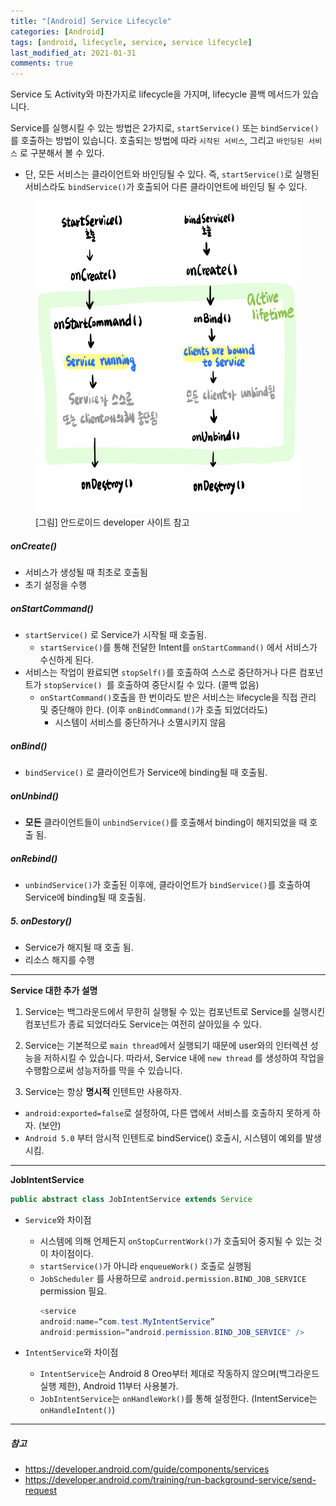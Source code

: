 ```yaml
---
title: "[Android] Service Lifecycle"
categories: [Android]
tags: [android, lifecycle, service, service lifecycle]
last_modified_at: 2021-01-31
comments: true
---
```


Service 도 Activity와 마찬가지로 lifecycle을 가지며, lifecycle 콜백 메서드가 있습니다.

Service를 실행시킬 수 있는 방법은 2가지로, `startService()` 또는 `bindService()`를 호출하는 방법이 있습니다.
호출되는 방법에 따라 `시작된 서비스`, 그리고 `바인딩된 서비스` 로 구분해서 볼 수 있다.

- 단, 모든 서비스는 클라이언트와 바인딩될 수 있다. 즉, `startService()`로 실행된 서비스라도 `bindService()`가 호출되어 다른 클라이언트에 바인딩 될 수 있다.

<figure>
<img src="/assets/images/android/android_service_lifecycle.jpeg" width="500" height="500" />
<figcaption>[그림] 안드로이드 developer 사이트 참고</figcaption>
</figure>

##### onCreate()

- 서비스가 생성될 때 최초로 호출됨
- 초기 설정을 수행

##### onStartCommand()

- `startService()` 로 Service가 시작될 때 호출됨.
  - `startService()`를 통해 전달한 Intent를 `onStartCommand()` 에서 서비스가 수신하게 된다.
- 서비스는 작업이 완료되면 `stopSelf()`를 호출하여 스스로 중단하거나 다른 컴포넌트가 `stopService() `를 호출하여 중단시킬 수 있다. (콜백 없음)
  - `onStartCommand()`호출을 한 번이라도 받은 서비스는 lifecycle을 직접 관리 및 중단해야 한다. (이후 `onBindCommand()`가 호출 되었더라도)
    - 시스템이 서비스를 중단하거나 소멸시키지 않음

##### onBind()

- `bindService()` 로 클라이언트가 Service에 binding될 때 호출됨.

##### onUnbind()

- **모든** 클라이언트들이 `unbindService()`를 호출해서 binding이 해지되었을 때 호출 됨.

##### onRebind()

- `unbindService()`가 호출된 이후에, 클라이언트가 `bindService()`를 호출하여 Service에 binding될 때 호출됨.

##### 5. onDestory()

- Service가 해지될 때 호출 됨.
- 리소스 해지를 수행

---

**Service 대한 추가 설명**

1. Service는 백그라운드에서 무한히 실행될 수 있는 컴포넌트로 Service를 실행시킨 컴포넌트가 종료 되었더라도 Service는 여전히 살아있을 수 있다.

2. Service는 기본적으로 `main thread`에서 실행되기 때문에 user와의 인터렉션 성능을 저하시킬 수 있습니다.
   따라서, Service 내에 `new thread` 를 생성하여 작업을 수행함으로써 성능저하를 막을 수 있습니다.

3. Service는 항상 **명시적** 인텐트만 사용하자.

- `android:exported=false`로 설정하여, 다른 앱에서 서비스를 호출하지 못하게 하자. (보안)
- `Android 5.0` 부터 암시적 인텐트로 bindService() 호출시, 시스템이 예외를 발생시킴.

---

**JobIntentService**

```java
public abstract class JobIntentService extends Service
```

- `Service`와 차이점

  - 시스템에 의해 언제든지 `onStopCurrentWork()`가 호출되어 중지될 수 있는 것이 차이점이다.
  - `startService()`가 아니라 `enqueueWork()` 호출로 실행됨
  - `JobScheduler` 를 사용하므로 `android.permission.BIND_JOB_SERVICE` permission 필요.
    ```java
    <service
    android:name=“com.test.MyIntentService”
    android:permission=“android.permission.BIND_JOB_SERVICE" />
    ```

- `IntentService`와 차이점
  - `IntentService`는 Android 8 Oreo부터 제대로 작동하지 않으며(백그라운드 실행 제한), Android 11부터 사용불가.
  - `JobIntentService`는 `onHandleWork()`를 통해 설정한다. (IntentService는 `onHandleIntent()`)

---

##### 참고

- https://developer.android.com/guide/components/services
- https://developer.android.com/training/run-background-service/send-request
